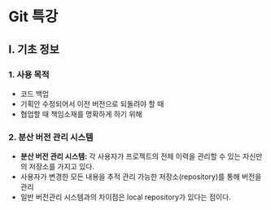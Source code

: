 # Git 특강  

## I. 기초 정보

### 1. 사용 목적 
- 코드 백업 
- 기획안 수정되어서 이전 버전으로 되돌려야 할 때 
- 협업할 때 책임소재를 명확하게 하기 위해

### 2. 분산 버전 관리 시스템  

- **분산 버전 관리 시스템:** 각 사용자가 프로젝트의 전체 이력을 관리할 수 있는 자신만의 저장소를 가지고 있다.  
- 사용자가 변경한 모든 내용을 추적 관리 가능한 저장소(repository)를 통해 버전을 관리 
- 일반 버전관리 시스템과의 차이점은 local repository가 있다는 점이다.  